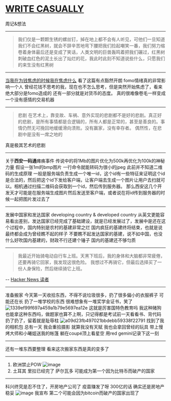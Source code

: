 # [WRITE CASUALLY](https://github.com/linziyang1106/2022/issues/3)

周记&想法

---

> 我们仅是一颗颗生锈的螺丝钉，掉在地上都不会有人听见，可他们一旦知道我们不会红黑树，就会不辞辛苦地弯下腰把我们捡起嘲笑一番，我们努力缩卷着身体最后还是变成了笑话，人类文明的巨兽轰鸣着把我们碾过，红黑树刺破血红色的泥土长出了灿烂的花，我此时此刻不知道说些什么，只愿我们的来生没有红黑树

---

[当我在为钱焦虑的时候我在焦虑什么](https://atlasoin.xyz/2021/10/17/anxiety-about-money/)
看了这篇有点豁然开朗
fomo情绪真的非常影响一个人
曾经花钱不思考的我，现在也不怎么思考，但是突然开始焦虑了，看来绝大部分是fomo造成的
还有一部分就是对货币的态度。
真的很难像卷毛一样变成一个没有感情的交易机器

---

> 悲剧 
在艺术上，靠变故、车祸、意外实现的悲剧都不是好的悲剧。真正好的悲剧，是所有事情都是合逻辑的，所有人都是正常的，甚至是善良的。事情仍然无可挽回地缓缓滑向溃败。没有赢家，没有幸存者。
偶然性，在悲剧中是没有一席之地的

真是极其艺术的悲剧

---

关于**西安一码通**瘫痪事件
传说中的将1Mb的图片优化为500k再优化为100k的神秘力量
假设一张1m的bmp图片 一行命令就能转码为很小的jpeg
此前并不知道二维码的生成原理
一般是服务端负责生成一个唯一id，这个id有一些特征来证明这个id是合法的，然后把这个id下发给客户端，让客户端去生成一个图片让用户去扫就可以。相机通过扫描二维码会获取到一个id，然后传到服务器。
那么西安这几个开发天才可能是在服务端生成图片然后发送至客户端，或者说在将id传到服务器的时候一起把图片发过去了

---

发展中国家和发达国家
developing country & developed country
从英文更能容易看出差别，发达国家已经完成了基础建设，就是已经发展过了，发展中是还在这个过程中，国内特别是农村的基建非常之烂
国内疯狂的基建终将结束，也就是说
最终都会成为曾经瞧不起的样子
不要瞧不起发达国家的基建，说不如中国，也没什么好吹国内基建的，财政不行还建个锤子
国内的基建还不够匀质

---

> 我最近开始骑电动自行车上班。天黑下班后，我的身体和大脑都非常疲倦，还要再骑它回家，我发现这很危险。
我想过不再骑它，但最后选择买了一份人身保险，然后继续骑它上班。

-- [Hacker News 读者](https://news.ycombinator.com/item?id=29205322)

---

准备搬家
今天第一天收拾东西，不得不说垃圾很多，扔了很多偏小的衣服裤子
可能还在长
扔了一堆学校的东西
很难想象有一堆奖学金证书，笑了
![1339ef99f697a459a1b79e5697ea12e](https://user-images.githubusercontent.com/54968314/149787699-e803ddf3-ed09-4aa7-b258-50ef92ede989.jpg)
这就是厉害国特色教育吗
我这种赌狗也能拿这种东西吗，做题家也算不上啊，只记得都是考试前一天看看书、背代码
扔了扔了，留着就是耻辱柱
![a09d23fb497021bbdebb59338f22791](https://user-images.githubusercontent.com/54968314/149789768-8cb53fb5-0432-4d38-973b-496cbf7273ab.jpg)
找到了我的相机包
总有一天
我会重拾摄影
就算我没有天赋
我也会拿回曾经的玩具
带上慢烤大师和小曦姐送我的帐篷
躺在coupé顶上看星空
用red gemini记录下这一刻

---
还有一堆东西要整理
看来这次搬家东西是真的变多了

---

1. 欧洲禁止POW
![image](https://user-images.githubusercontent.com/54968314/150129683-07f28f44-afc5-4703-bdd2-b59f50349369.png)
2. 土耳其 里拉已经完了 
  萨尔瓦多 可能成为第一个因为比特币而破产的国家

---

科兴终究是忍不住了，开房地产公司了
疫苗赚发了呀
300亿的话 确实还是房地产稳妥
![image](https://user-images.githubusercontent.com/54968314/150368217-f8c05f72-a22d-4506-85f6-93ae1ce551a9.png)
我宣布 第二个可能会因为bitcoin而破产的国家出现了
